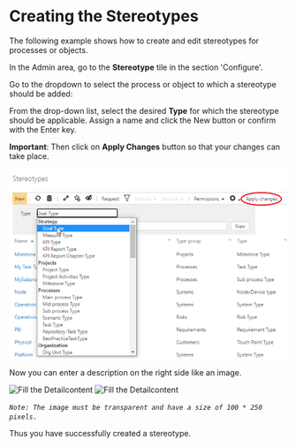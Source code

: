 # Creating the Stereotypes

The following example shows how to create and edit stereotypes for processes or objects.

In the Admin area, go to the __Stereotype__ tile in the section 'Configure'.

Go to the dropdown to select the process or object to which a stereotype should be added:

From the drop-down list, select the desired __Type__ for which the stereotype should be applicable.
Assign a name and click the New button or confirm with the Enter key.

**Important**: Then click on **Apply Changes** button so that your changes can take place.

![Screenshot](../media/stereotypes_new_with_applychanges.png)

Now you can enter a description on the right side like an image.

![Fill the Detailcontent](./media/stereotypes-dc.PNG "Fill the Detailcontent") ![Fill the Detailcontent](./media/stereotypes-dc-red.PNG "Fill the Detailcontent")

*`Note: The image must be transparent and have a size of 100 * 250 pixels.`*

Thus you have successfully created a stereotype.